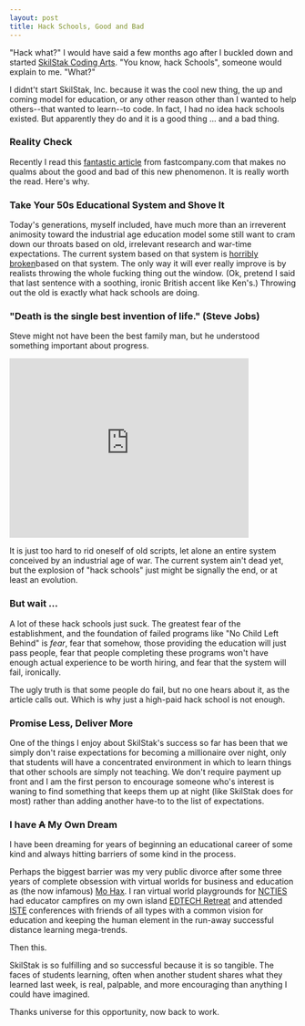 ```yaml
---
layout: post
title: Hack Schools, Good and Bad
---
```


"Hack what?" I would have said a few months ago after I buckled
down and started [SkilStak Coding Arts][]. "You know, hack Schools",
someone would explain to me. "What?"

I didnt't start SkilStak, Inc. because it was the cool new thing,
the up and coming model for education, or any other reason other than
I wanted to help others--that wanted to learn--to code. In fact, I had
no idea hack schools existed. But apparently they do and it is a good
thing ... and a bad thing.

### Reality Check

Recently I read this [fantastic article][] from fastcompany.com that
makes no qualms about the good and bad of this new phenomenon. It is
really worth the read. Here's why.

### Take Your 50s Educational System and Shove It

Today's generations, myself included, have much more than an irreverent
animosity toward the industrial age education model some still want to
cram down our throats based on old, irrelevant research and war-time
expectations. The current
system based on that system is [horribly broken][]based on that system.
The only way it will ever really improve is by realists throwing the
whole fucking thing out the window. (Ok, pretend I said that last sentence with
a soothing, ironic British accent like Ken's.) Throwing out the old is exactly
what hack schools are doing.

### "Death is the single best invention of life." (Steve Jobs)

Steve might not have been the best family man, but he understood
something important about progress.

<p><iframe width="420" height="315" src="http://www.youtube.com/embed/-578Q4rb6wM" frameborder="0" allowfullscreen="allowfullscreen">&nbsp;</iframe></p>

It is just too hard to rid oneself of old scripts, let alone an entire
system conceived by an industrial age of war. The current system ain't
dead yet, but the explosion of "hack schools" just might be signally
the end, or at least an evolution.

### But wait &hellip;

A lot of these hack schools just suck. The greatest fear of the
establishment, and the foundation of failed programs like "No Child
Left Behind" is *fear*, fear that somehow, those providing the
education will just pass people, fear that people completing these
programs won't have enough actual experience to be worth hiring, and
fear that the system will fail, ironically.

The ugly truth is that some people do fail, but no one hears about it,
as the article calls out. Which is why just a high-paid hack school is
not enough.

### Promise Less, Deliver More

One of the things I enjoy about SkilStak's success so far has been
that we simply don't raise expectations for becoming a millionaire
over night, only that students will have a concentrated environment in
which to learn things that other schools are simply not teaching. We
don't require payment up front and I am the first person to encourage
someone who's interest is waning to find something that keeps them up
at night (like SkilStak does for most) rather than adding another
have-to to the list of expectations.

### I have <s>A</s> My Own Dream

I have been dreaming for years of beginning an educational career of
some kind and always hitting barriers of some kind in the process.

Perhaps the biggest barrier was my very public divorce after some
three years of complete obsession with virtual worlds for business and
education as (the now infamous) [Mo Hax][]. I ran virtual world
playgrounds for [NCTIES][] had educator campfires on my own island
[EDTECH Retreat][] and attended [ISTE][] conferences with friends of
all types with a common vision for education and keeping the human
element in the run-away successful distance learning mega-trends.

Then this.

SkilStak is so fulfilling and so successful because it is so tangible.
The faces of students learning, often when another student shares what
they learned last week, is real, palpable, and more encouraging than
anything I could have imagined.

Thanks universe for this opportunity, now back to work.

[SkilStak Coding Arts]: http://skilstak.com
[fantastic article]: http://www.fastcompany.com/3023456/become-an-ios-developer-in-8-weeks-the-truth-about-hack-schools
[Mo Hax]: https://my.secondlife.com/mo.hax 
[ISTE]: https://www.iste.org/
[EDTECH Retreat]: http://www.flickr.com/groups/edtechretreat/
[NCTIES]: http://ncties.org
[horribly broken]: http://www.ted.com/talks/ken_robinson_how_to_escape_education_s_death_valley.html

